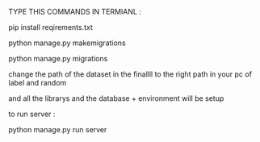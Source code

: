 TYPE THIS COMMANDS IN TERMIANL :

pip install reqirements.txt

python manage.py makemigrations

python manage.py migrations


change the path of the dataset in the finallll to the right path in your pc of label and random

and all the librarys and the database + environment will be setup 

to run server :

python manage.py run server 

